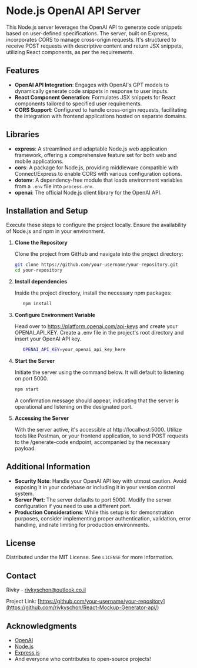 # Node.js OpenAI API Server

This Node.js server leverages the OpenAI API to generate code snippets based on user-defined specifications. The server, built on Express, incorporates CORS to manage cross-origin requests. It's structured to receive POST requests with descriptive content and return JSX snippets, utilizing React components, as per the requirements.

## Features

- **OpenAI API Integration**: Engages with OpenAI's GPT models to dynamically generate code snippets in response to user inputs.
- **React Component Generation**: Formulates JSX snippets for React components tailored to specified user requirements.
- **CORS Support**: Configured to handle cross-origin requests, facilitating the integration with frontend applications hosted on separate domains.

## Libraries

- **express**: A streamlined and adaptable Node.js web application framework, offering a comprehensive feature set for both web and mobile applications.
- **cors**: A package for Node.js, providing middleware compatible with Connect/Express to enable CORS with various configuration options.
- **dotenv**: A dependency-free module that loads environment variables from a `.env` file into `process.env`.
- **openai**: The official Node.js client library for the OpenAI API.

## Installation and Setup

Execute these steps to configure the project locally. Ensure the availability of Node.js and npm in your environment.

1. **Clone the Repository**

   Clone the project from GitHub and navigate into the project directory:

   ```bash
   git clone https://github.com/your-username/your-repository.git
   cd your-repository

2. **Install dependencies**

   Inside the project directory, install the necessary npm packages:
   ```bash
      npm install
   ```

3. **Configure Environment Variable**

   Head over to https://platform.openai.com/api-keys and create your OPENAI_API_KEY.
   Create a .env file in the project's root directory and insert your OpenAI API key.

   ```bash
      OPENAI_API_KEY=your_openai_api_key_here
   ```
   
4. **Start the Server**
   
   Initiate the server using the command below. It will default to listening on port 5000.
   ```bash
   npm start
   ```
   A confirmation message should appear, indicating that the server is operational and listening on the designated port.

 5. **Accessing the Server**

      With the server active, it's accessible at http://localhost:5000. Utilize tools like Postman, or your frontend application, to send POST requests to the /generate-code       endpoint, accompanied by the necessary payload.

## Additional Information

- **Security Note**: Handle your OpenAI API key with utmost caution. Avoid exposing it in your codebase or including it in your version control system.
- **Server Port**: The server defaults to port 5000. Modify the server configuration if you need to use a different port.
- **Production Considerations**: While this setup is for demonstration purposes, consider implementing proper authentication, validation, error handling, and rate limiting for production environments.

## License

Distributed under the MIT License. See `LICENSE` for more information.

## Contact

Rivky - [rivkyschon@outlook.co.il](mailto:your-email@example.com)

Project Link: [https://github.com/your-username/your-repository](https://github.com/rivkyschon/React-Mockup-Generator-api/)

## Acknowledgments

- [OpenAI](https://openai.com/)
- [Node.js](https://nodejs.org/)
- [Express.js](https://expressjs.com/)
- And everyone who contributes to open-source projects!

